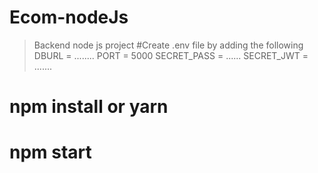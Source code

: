 # Ecom-nodeJs
> Backend node js project
#Create .env file by adding the following 
  > DBURL = ........
  > PORT = 5000
  > SECRET_PASS = ......
  > SECRET_JWT = .......

# npm install or yarn
# npm start

